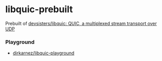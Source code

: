libquic-prebuilt
================
Prebuilt of [devsisters/libquic: QUIC, a multiplexed stream transport over UDP](https://github.com/devsisters/libquic)

### Playground
- [dirkarnez/libquic-playground](https://github.com/dirkarnez/libquic-playground)
